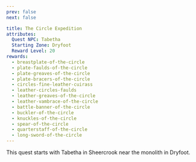 ```yaml
---
prev: false
next: false

title: The Circle Expedition
attributes:
  Quest NPC: Tabetha
  Starting Zone: Dryfoot
  Reward Level: 20
rewards:
  - breastplate-of-the-circle
  - plate-faulds-of-the-circle
  - plate-greaves-of-the-circle
  - plate-bracers-of-the-circle
  - circles-fine-leather-cuirass
  - leather-circles-faulds
  - leather-greaves-of-the-circle
  - leather-vambrace-of-the-circle
  - battle-banner-of-the-circle
  - buckler-of-the-circle
  - knuckles-of-the-circle
  - spear-of-the-circle
  - quarterstaff-of-the-circle
  - long-sword-of-the-circle
---
```


<MyQuestComponent :item="$frontmatter">

This quest starts with Tabetha in Sheercrook near the monolith in Dryfoot.

</MyQuestComponent>



